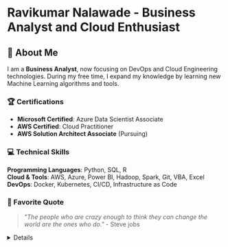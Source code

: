 # Ravikumar Nalawade - Business Analyst and Cloud Enthusiast



## 🚀 About Me

I am a **Business Analyst**, now focusing on DevOps and Cloud Engineering technologies. During my free time, I expand my knowledge by learning new Machine Learning algorithms and tools.

### 🏆 Certifications

- **Microsoft Certified**: Azure Data Scientist Associate
- **AWS Certified**: Cloud Practitioner
- **AWS Solution Architect Associate** (Pursuing)

### 💻 Technical Skills

**Programming Languages**: Python, SQL, R  
**Cloud & Tools**: AWS, Azure, Power BI, Hadoop, Spark, Git, VBA, Excel  
**DevOps**: Docker, Kubernetes, CI/CD, Infrastructure as Code

### 💭 Favorite Quote

> *"The people who are crazy enough to think they can change the world are the ones who do."* - Steve jobs



<details>



---


---

## 📊 GitHub Statistics

<div align="center">
  <img src="https://komarev.com/ghpvc/?username=raviknce0509&color=blueviolet&style=for-the-badge"
    alt="Profile Views" />
</div>

<div align="center">
  <a href="https://github.com/jstrieb/github-stats">
    <img src="https://raw.githubusercontent.com/raviknce0509/github-stats/master/generated/overview.svg"
      alt="GitHub Overview" />
    <img src="https://raw.githubusercontent.com/raviknce0509/github-stats/master/generated/languages.svg"
      alt="Top Languages" />
  </a>
</div>

---
<div align="center">
  <sub>Thanks for visiting my profile! 🚀</sub>
</div>

